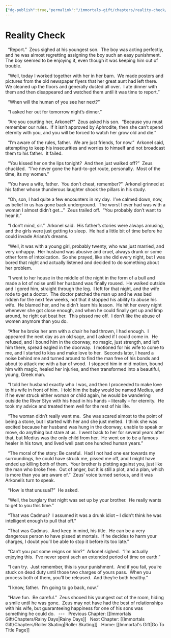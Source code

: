 ```yaml
---
{"dg-publish":true,"permalink":"/immortals-gift/chapters/reality-check/"}
---
```


# Reality Check

  “Report.”  Zeus sighed at his youngest son.  The boy was acting perfectly, and he was almost regretting assigning the boy such an easy punishment.  The boy seemed to be enjoying it, even though it was keeping him out of trouble.

  “Well, today I worked together with her in her barn.  We made posters and pictures from the old newspaper flyers that her great aunt had left there.  We cleaned up the floors and generally dusted all over.  I ate dinner with them and then disappeared and watched them until it was time to report.”

  “When will the human of you see her next?”

  “I asked her out for tomorrow night’s dinner.”

  “Are you courting her, Arkonel?”  Zeus asked his son.  “Because you must remember our rules.  If it isn’t approved by Aphrodite, then she can’t spend eternity with you, and you will be forced to watch her grow old and die.” 

  “I’m aware of the rules, father.  We are just friends, for now.”  Arkonel said, attempting to keep his insecurities and worries to himself and not broadcast them to his father.  It failed.

  “You kissed her on the lips tonight?  And then just walked off?”  Zeus chuckled.  “I’ve never gone the hard-to-get route, personally.  Most of the time, its my women.”

  “You have a wife, father.  You don’t cheat, remember?”  Arkonel grinned at his father whose thunderous laughter shook the pillars in his study.

  “Oh, son, I had quite a few encounters in my day.  I’ve calmed down, now, as belief in us has gone back underground.  The worst I ever had was with a woman I almost didn’t get…”  Zeus trailed off.  “You probably don’t want to hear it.”

  “I don’t mind, sir.”  Arkonel said.  His father’s stories were always amusing, and the girls were just getting to sleep.  He had a little bit of time before he could invade Ariana’s dreams.

  “Well, it was with a young girl, probably twenty, who was just married, and very unhappy.  Her husband was abusive and cruel, always drunk or some other form of intoxication.  So she prayed, like she did every night, but I was bored that night and actually listened and decided to do something about her problem. 

  “I went to her house in the middle of the night in the form of a bull and made a lot of noise until her husband was finally roused.  He walked outside and I gored him, straight through the leg.  I left for that night, and the wife rode to get a doctor.  The doctor patched the man up and he was bed ridden for the next few weeks, not that it stopped his ability to abuse his wife.  He blamed her, and he didn’t learn his lesson.  He hit her every night whenever she got close enough, and when he could finally get up and limp around, he right out beat her.  This pissed me off.  I don’t like the abuse of women anymore than you do.

  “After he broke her arm with a chair he had thrown, I had enough.  I appeared the next day as an old sage, and I asked if I could come in.  He refused, and I bound him in the doorway, no magic, just strength, and left him there, spread eagled in the doorway.  I motioned for his wife to come to me, and I started to kiss and make love to her.  Seconds later, I heard a noise behind me and turned around to find the man free of his bonds and about to attack me with a bar of wood.  I stopped him in mid motion, bound him with magic, healed her injuries, and then transformed into a beautiful, young, Greek man. 

  “I told her husband exactly who I was, and then I proceeded to make love to his wife in front of him.  I told him the baby would be named Medius, and if he ever struck either woman or child again, he would be wandering outside the River Styx with his head in his hands – literally – for eternity.  He took my advice and treated them well for the rest of his life.

  “The woman didn’t really want me.  She was scared almost to the point of being a stone, but I started with her and she just melted.  I think she was excited because her husband was hung in the doorway, unable to speak or move, do anything but stare at us.  I went back to her for several years after that, but Medius was the only child from her.  He went on to be a famous healer in his town, and lived well past one hundred human years.”

  “The moral of the story: Be careful.  Had I not had one ear towards my surroundings, he could have struck me, pissed me off, and I might have ended up killing both of them.  Your brother is plotting against you, just like the man who broke free.  Out of anger, but it is still a plot, and a plan, which is more than you are aware of.”  Zeus’ voice turned serious, and it was Arkonel’s turn to speak.

  “How is that unusual?”  He asked.

  “Well, the burglary that night was set up by your brother.  He really wants to get to you this time.”

  “That was Cadmus?  I assumed it was a drunk idiot – I didn’t think he was intelligent enough to pull that off.”

  “That was Cadmus.  And keep in mind, his title.  He can be a very dangerous person to have pissed at mortals.  If he decides to harm your charges, I doubt you’ll be able to stop it before its too late.”

  “Can’t you put some reigns on him?”  Arkonel sighed.  “I’m actually enjoying this.  I’ve never spent such an extended period of time on earth.”

  “I can try.  Just remember, this is your punishment.  And if you fail, you’re stuck on dead duty until those two charges of yours pass.  When you process both of them, you’ll be released.  And they’re both healthy.”

  “I know, father.  I’m going to go back, now.”

  “Have fun.  Be careful.”  Zeus shooed his youngest out of the room, hiding a smile until he was gone.  Zeus may not have had the best of relationships with his wife, but guaranteeing happiness for one of his sons was something he could do.
  ---
  Previous Chapter: [[Immortals Gift/Chapters/Rainy Days\|Rainy Days]]
  Next Chapter: [[Immortals Gift/Chapters/Roller Skating\|Roller Skating]]
  Home: [[Immortal's Gift\|Go To Title Page]]